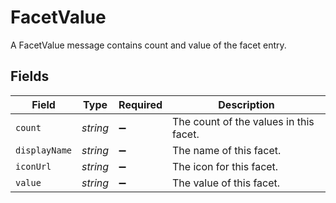 # FacetValue

 A FacetValue message contains count and value of the facet entry.



## Fields

| Field                                    | Type                                     | Required                                 | Description                              |
| ---------------------------------------- | ---------------------------------------- | ---------------------------------------- | ---------------------------------------- |
| `count`                                  | *string*                                 | :heavy_minus_sign:                       |  The count of the values in this facet.<br/> |
| `displayName`                            | *string*                                 | :heavy_minus_sign:                       |  The name of this facet.<br/>            |
| `iconUrl`                                | *string*                                 | :heavy_minus_sign:                       |  The icon for this facet.<br/>           |
| `value`                                  | *string*                                 | :heavy_minus_sign:                       |  The value of this facet.<br/>           |